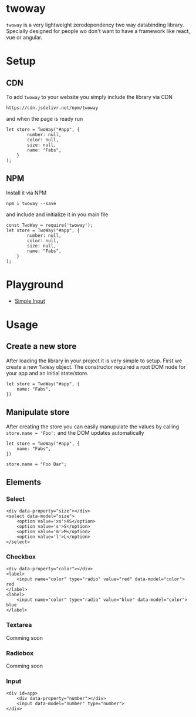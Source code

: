 # twoway
`twoway` is a very lightweight zerodependency two way databinding library. Specially designed for people wo don't want to have a framework like react, vue or angular.


# Setup
## CDN
To add `twoway` to your website you simply include the library via CDN

    https://cdn.jsdelivr.net/npm/twoway

and when the page is ready run 

    let store = TwoWay("#app", {
            number: null,
            color: null,
            size: null,
            name: "Fabs",
        }
    );

## NPM

Install it via NPM

    npm i twoway --save

and include and initialize it in you main file

    const TwoWay = require('twoway');
    let store = TwoWay("#app", {
            number: null,
            color: null,
            size: null,
            name: "Fabs",
        }
    );

# Playground
- [Simple Input](https://jsfiddle.net/faebeeee/qttdboyq/)

# Usage

## Create a new store
After loading the library in your project it is very simple to setup.
First we create a new `TwoWay` object. The constructor required a root
DOM node for your app and an initial state/store.

    let store = TwoWay("#app", {
        name: "Fabs",
    })

## Manipulate store
After creating the store you can easily manupulate the values by
calling `store.name = 'Foo';` and the DOM updates automatically

    let store = TwoWay("#app", {
        name: "Fabs",
    })

    store.name = "Foo Bar";

## Elements
### Select

    <div data-property="size"></div>
    <select data-model="size">
        <option value='xs'>XS</option>
        <option value='s'>S</option>
        <option value='m'>M</option>
        <option value='l'>L</option>
    </select>

### Checkbox

    <div data-property="color"></div>
    <label>
        <input name="color" type="radio" value="red" data-model="color"> red
    </label>
    <label>
        <input name="color" type="radio" value="blue" data-model="color"> blue
    </label>


### Textarea
Comming soon

### Radiobox
Comming soon

### Input

    <div id=app>
        <div data-property="number"></div>
        <input data-model="number" type="number">
    </div>